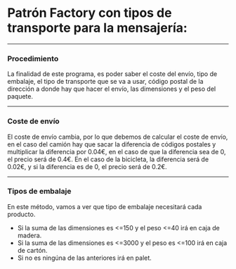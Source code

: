 # Patrón Factory con tipos de transporte para la mensajería:

---

### Procedimiento 

La finalidad de este programa, es poder saber el coste del envío, tipo de embalaje, el tipo de transporte que se va a usar, código postal de la dirección a donde hay que hacer el envío, las dimensiones y el peso del paquete.

---

### Coste de envío

El coste de envío cambia, por lo que debemos de calcular el coste de envío, en el caso del camión hay que sacar la diferencia de códigos postales y multiplicar la diferencia por 0.04€, en el caso de que la diferencia sea de 0, el precio será de 0.4€. En el caso de la bicicleta, la diferencia será de 0.02€, y si la diferencia es de 0, el precio será de 0.2€.

---

### Tipos de embalaje

En este método, vamos a ver que tipo de embalaje necesitará cada producto.

- Si la suma de las dimensiones es <=150 y el peso <=40 irá en caja de madera.
- Si la suma de las dimensiones es <=3000 y el peso es <=100 irá en caja de cartón.
- Si no es ningúna de las anteriores irá en palet.